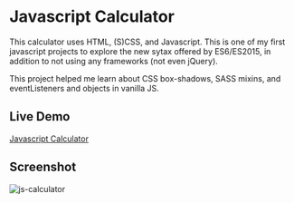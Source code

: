 # Javascript Calculator

This calculator uses HTML, (S)CSS, and Javascript.  This is one of my first javascript projects to explore the new sytax offered by ES6/ES2015, in addition to not using any frameworks (not even jQuery).

This project helped me learn about CSS box-shadows, SASS mixins, and eventListeners and objects in vanilla JS.

## Live Demo
[Javascript Calculator](https://htmlpreview.github.io/?https://github.com/chrisnorwood/js-calculator/blob/master/index.html)

## Screenshot
![js-calculator](https://cloud.githubusercontent.com/assets/18252139/20410874/ff8f1732-acd3-11e6-8619-32d5eeba6f73.png)